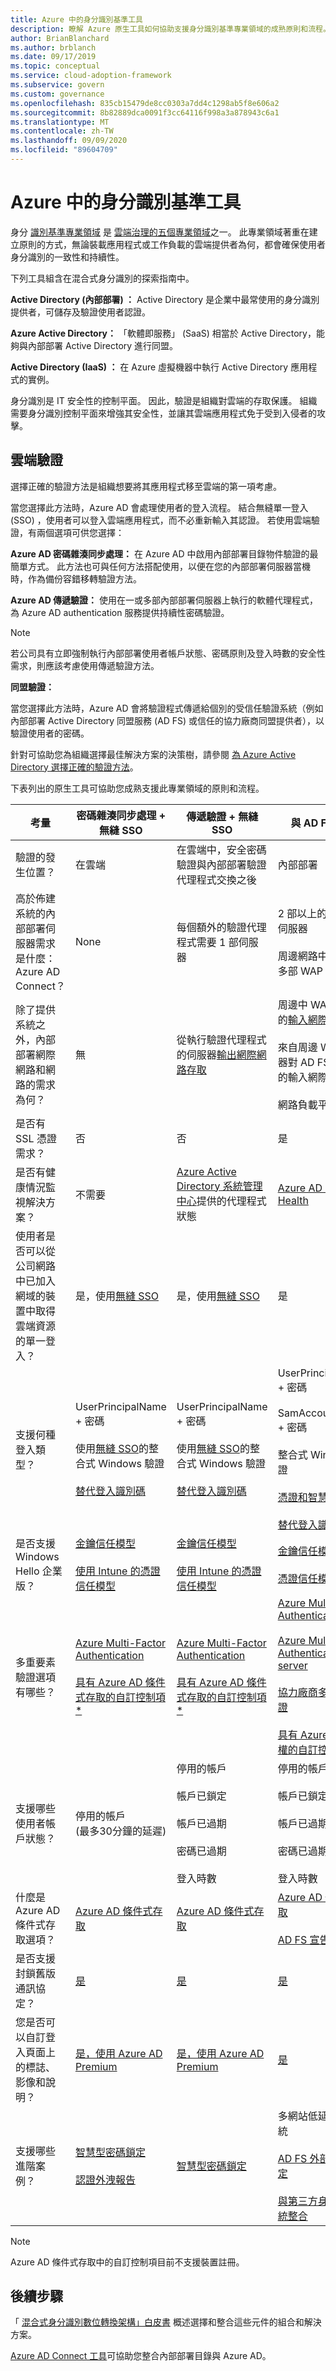```yaml
---
title: Azure 中的身分識別基準工具
description: 瞭解 Azure 原生工具如何協助支援身分識別基準專業領域的成熟原則和流程。
author: BrianBlanchard
ms.author: brblanch
ms.date: 09/17/2019
ms.topic: conceptual
ms.service: cloud-adoption-framework
ms.subservice: govern
ms.custom: governance
ms.openlocfilehash: 835cb15479de8cc0303a7dd4c1298ab5f8e606a2
ms.sourcegitcommit: 8b82889dca0091f3cc64116f998a3a878943c6a1
ms.translationtype: MT
ms.contentlocale: zh-TW
ms.lasthandoff: 09/09/2020
ms.locfileid: "89604709"
---
```

# <a name="identity-baseline-tools-in-azure"></a>Azure 中的身分識別基準工具

身分 [識別基準專業領域](./index.md) 是 [雲端治理的五個專業領域](../governance-disciplines.md)之一。 此專業領域著重在建立原則的方式，無論裝載應用程式或工作負載的雲端提供者為何，都會確保使用者身分識別的一致性和持續性。

下列工具組含在混合式身分識別的探索指南中。

**Active Directory (內部部署) ：** Active Directory 是企業中最常使用的身分識別提供者，可儲存及驗證使用者認證。

**Azure Active Directory：** 「軟體即服務」 (SaaS) 相當於 Active Directory，能夠與內部部署 Active Directory 進行同盟。

**Active Directory (IaaS) ：** 在 Azure 虛擬機器中執行 Active Directory 應用程式的實例。

身分識別是 IT 安全性的控制平面。 因此，驗證是組織對雲端的存取保護。 組織需要身分識別控制平面來增強其安全性，並讓其雲端應用程式免于受到入侵者的攻擊。

## <a name="cloud-authentication"></a>雲端驗證

選擇正確的驗證方法是組織想要將其應用程式移至雲端的第一項考慮。

當您選擇此方法時，Azure AD 會處理使用者的登入流程。 結合無縫單一登入 (SSO) ，使用者可以登入雲端應用程式，而不必重新輸入其認證。 若使用雲端驗證，有兩個選項可供您選擇：

**Azure AD 密碼雜湊同步處理：** 在 Azure AD 中啟用內部部署目錄物件驗證的最簡單方式。 此方法也可與任何方法搭配使用，以便在您的內部部署伺服器當機時，作為備份容錯移轉驗證方法。

**Azure AD 傳遞驗證：** 使用在一或多部內部部署伺服器上執行的軟體代理程式，為 Azure AD authentication 服務提供持續性密碼驗證。

<!-- docutune:casing "the pass-through authentication method" -->

> [!NOTE]
> 若公司具有立即強制執行內部部署使用者帳戶狀態、密碼原則及登入時數的安全性需求，則應該考慮使用傳遞驗證方法。

**同盟驗證：**

當您選擇此方法時，Azure AD 會將驗證程式傳遞給個別的受信任驗證系統（例如內部部署 Active Directory 同盟服務 (AD FS) 或信任的協力廠商同盟提供者），以驗證使用者的密碼。

針對可協助您為組織選擇最佳解決方案的決策樹，請參閱 [為 Azure Active Directory 選擇正確的驗證方法](/azure/active-directory/hybrid/choose-ad-authn)。

下表列出的原生工具可協助您成熟支援此專業領域的原則和流程。

<!-- docutune:casing UserPrincipalName SamAccountName "conditional access options" -->

| 考量 | 密碼雜湊同步處理 + 無縫 SSO | 傳遞驗證 + 無縫 SSO | 與 AD FS 同盟 |
| --- | --- | --- | --- |
| 驗證的發生位置？ | 在雲端 | 在雲端中，安全密碼驗證與內部部署驗證代理程式交換之後 | 內部部署 |
| 高於佈建系統的內部部署伺服器需求是什麼：Azure AD Connect？ | None | 每個額外的驗證代理程式需要 1 部伺服器 | 2 部以上的 AD FS 伺服器 <br><br> 周邊網路中有兩部或多部 WAP 伺服器 |
| 除了提供系統之外，內部部署網際網路和網路的需求為何？ | 無 | 從執行驗證代理程式的伺服器[輸出網際網路存取](/azure/active-directory/hybrid/how-to-connect-pta-quick-start) | 周邊中 WAP 伺服器的[輸入網際網路存取](/windows-server/identity/ad-fs/overview/ad-fs-requirements) <br><br> 來自周邊 WAP 伺服器對 AD FS 伺服器的輸入網際網路存取 <br><br> 網路負載平衡 |
| 是否有 SSL 憑證需求？ | 否 | 否 | 是 |
| 是否有健康情況監視解決方案？ | 不需要 | [Azure Active Directory 系統管理中心](/azure/active-directory/hybrid/tshoot-connect-pass-through-authentication#general-issues)提供的代理程式狀態 | [Azure AD Connect Health](/azure/active-directory/hybrid/how-to-connect-health-adfs) |
| 使用者是否可以從公司網路中已加入網域的裝置中取得雲端資源的單一登入？ | 是，使用[無縫 SSO](/azure/active-directory/hybrid/how-to-connect-sso) | 是，使用[無縫 SSO](/azure/active-directory/hybrid/how-to-connect-sso) | 是 |
| 支援何種登入類型？ | UserPrincipalName + 密碼 <br><br> 使用[無縫 SSO](/azure/active-directory/hybrid/how-to-connect-sso)的整合式 Windows 驗證 <br><br> [替代登入識別碼](/azure/active-directory/hybrid/how-to-connect-install-custom) | UserPrincipalName + 密碼 <br><br> 使用[無縫 SSO](/azure/active-directory/hybrid/how-to-connect-sso)的整合式 Windows 驗證 <br><br> [替代登入識別碼](/azure/active-directory/hybrid/how-to-connect-pta-faq) | UserPrincipalName + 密碼 <br><br> SamAccountName + 密碼 <br><br> 整合式 Windows 驗證 <br><br> [憑證和智慧卡驗證](/windows-server/identity/ad-fs/operations/configure-user-certificate-authentication) <br><br> [替代登入識別碼](/windows-server/identity/ad-fs/operations/configuring-alternate-login-id) |
| 是否支援 Windows Hello 企業版？ | [金鑰信任模型](/windows/security/identity-protection/hello-for-business/hello-identity-verification) <br><br> [使用 Intune 的憑證信任模型](https://microscott.azurewebsites.net/2017/12/16/setting-up-windows-hello-for-business-with-intune) | [金鑰信任模型](/windows/security/identity-protection/hello-for-business/hello-identity-verification) <br><br> [使用 Intune 的憑證信任模型](https://microscott.azurewebsites.net/2017/12/16/setting-up-windows-hello-for-business-with-intune) | [金鑰信任模型](/windows/security/identity-protection/hello-for-business/hello-identity-verification) <br><br> [憑證信任模型](/windows/security/identity-protection/hello-for-business/hello-key-trust-adfs) |
| 多重要素驗證選項有哪些？ | [Azure Multi-Factor Authentication](/azure/multi-factor-authentication) <br><br> [具有 Azure AD 條件式存取的自訂控制項 *](/azure/active-directory/conditional-access/controls#custom-controls-preview) | [Azure Multi-Factor Authentication](/azure/multi-factor-authentication) <br><br> [具有 Azure AD 條件式存取的自訂控制項 *](/azure/active-directory/conditional-access/controls#custom-controls-preview) | [Azure Multi-Factor Authentication](/azure/multi-factor-authentication) <br><br> [Azure Multi-Factor Authentication server](/azure/active-directory/authentication/howto-mfaserver-deploy) <br><br> [協力廠商多重要素驗證](/windows-server/identity/ad-fs/operations/configure-additional-authentication-methods-for-ad-fs) <br><br> [具有 Azure AD 存取權的自訂控制項](/azure/active-directory/conditional-access/controls#custom-controls-preview) |
| 支援哪些使用者帳戶狀態？ | 停用的帳戶 <br>  (最多30分鐘的延遲)  | 停用的帳戶 <br><br> 帳戶已鎖定 <br><br> 帳戶已過期 <br><br> 密碼已過期 <br><br> 登入時數 | 停用的帳戶 <br><br> 帳戶已鎖定 <br><br> 帳戶已過期 <br><br> 密碼已過期 <br><br> 登入時數 |
| 什麼是 Azure AD 條件式存取選項？ | [Azure AD 條件式存取](/azure/active-directory/conditional-access/overview) | [Azure AD 條件式存取](/azure/active-directory/conditional-access/overview) | [Azure AD 條件式存取](/azure/active-directory/conditional-access/overview) <br><br> [AD FS 宣告規則](https://adfshelp.microsoft.com/AadTrustClaims/ClaimsGenerator) |
| 是否支援封鎖舊版通訊協定？ | [是](/azure/active-directory/conditional-access/concept-baseline-protection) | [是](/azure/active-directory/conditional-access/concept-baseline-protection) | [是](/windows-server/identity/ad-fs/operations/access-control-policies-w2k12) |
| 您是否可以自訂登入頁面上的標誌、影像和說明？ | [是，使用 Azure AD Premium](/azure/active-directory/customize-branding) | [是，使用 Azure AD Premium](/azure/active-directory/customize-branding) | [是](/azure/active-directory/connect/active-directory-aadconnect-federation-management#customlogo) |
| 支援哪些進階案例？ | [智慧型密碼鎖定](/azure/active-directory/authentication/concept-sspr-howitworks) <br><br> [認證外洩報告](/azure/active-directory/reports-monitoring/concept-risk-events) | [智慧型密碼鎖定](/azure/active-directory/connect/active-directory-aadconnect-pass-through-authentication-smart-lockout) | 多網站低延遲驗證系統 <br><br> [AD FS 外部網路鎖定](/windows-server/identity/ad-fs/operations/configure-ad-fs-extranet-soft-lockout-protection) <br><br> [與第三方身分識別系統整合](/azure/active-directory/connect/active-directory-aadconnect-federation-compatibility) |

> [!NOTE]
> Azure AD 條件式存取中的自訂控制項目前不支援裝置註冊。

## <a name="next-steps"></a>後續步驟

<!-- TODO: The download button for this whitepaper returns 404. -->

<!-- docutune:casing "Hybrid Identity Digital Transformation Framework" -->

「 [混合式身分識別數位轉換架構」白皮書](https://resources.office.com/ww-landing-M365E-EMS-IDAM-Hybrid-Identity-WhitePaper.html) 概述選擇和整合這些元件的組合和解決方案。

[Azure AD Connect 工具](https://aka.ms/aadconnectwiz)可協助您整合內部部署目錄與 Azure AD。
